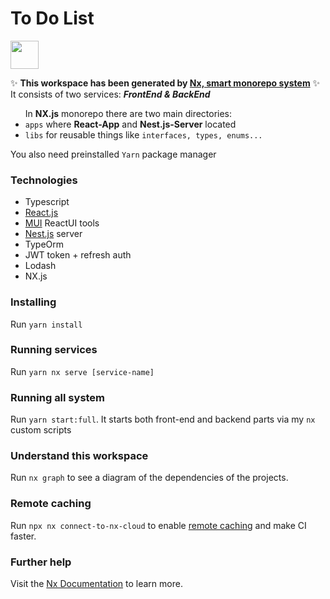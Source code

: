 # To Do List

<a alt="Nx logo" href="https://nx.dev" target="_blank" rel="noreferrer"><img src="https://raw.githubusercontent.com/nrwl/nx/master/images/nx-logo.png" width="45"></a>

✨ **This workspace has been generated by [Nx, smart monorepo system](https://nx.dev)** ✨
It consists of two services: _**FrontEnd & BackEnd**_
<ul>In <b>NX.js</b> monorepo there are two main directories: 
<li><code>apps</code> where <b>React-App</b> and <b>Nest.js-Server</b> located</li>
<li><code>libs</code> for reusable things like <code>interfaces, types, enums...</code></li>
</ul>
<p>You also need preinstalled <code>Yarn</code> package manager</p>

### Technologies
* Typescript
* [React.js](https://reactjs.org/) 
* [MUI](https://mui.com/) ReactUI tools
* [Nest.js](https://nestjs.com/) server
* TypeOrm
* JWT token + refresh auth
* Lodash
* NX.js

### Installing

Run `yarn install`

### Running services

Run `yarn nx serve [service-name]` 

### Running all system

Run `yarn start:full`. It starts both front-end and backend parts via my `nx` custom scripts 

### Understand this workspace

Run `nx graph` to see a diagram of the dependencies of the projects.

### Remote caching

Run `npx nx connect-to-nx-cloud` to enable [remote caching](https://nx.app) and make CI faster.

### Further help

Visit the [Nx Documentation](https://nx.dev) to learn more.
